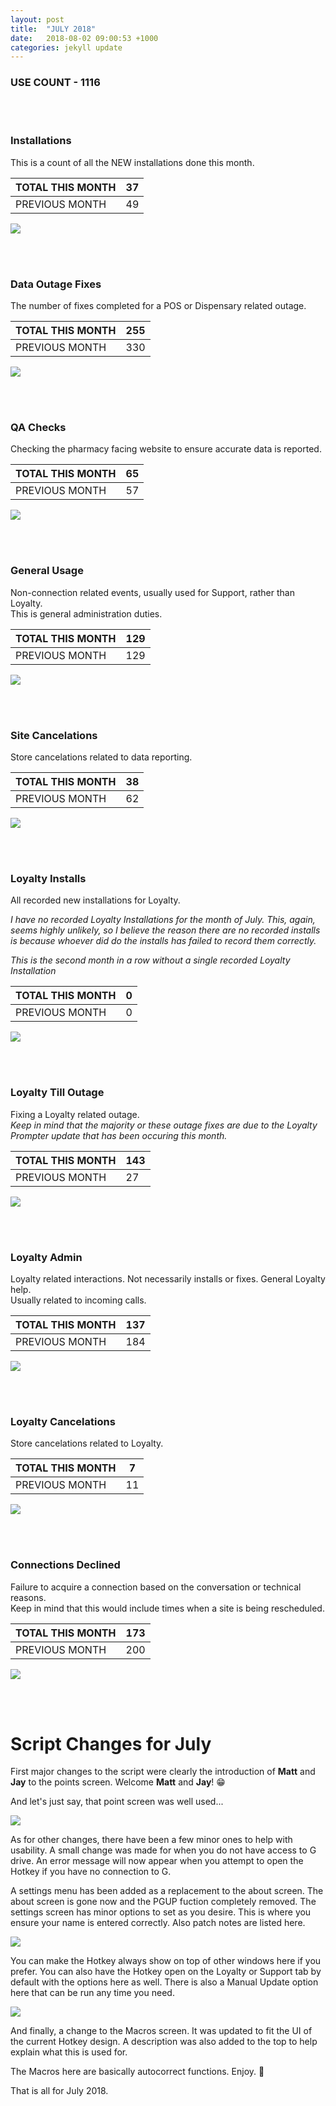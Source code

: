 ```yaml
---
layout: post
title:  "JULY 2018"
date:   2018-08-02 09:00:53 +1000
categories: jekyll update
---
```


### USE COUNT - 1116

<br/>
<br/>

### Installations
This is a count of all the NEW installations done this month.


| TOTAL THIS MONTH  | 37 |
| --- | --- |
| PREVIOUS MONTH  | 49 |

![](/images/08july2018/install.png)  

<br/>
<br/>

### Data Outage Fixes
The number of fixes completed for a POS or Dispensary related outage.

| TOTAL THIS MONTH  | 255 |
| --- | --- |
| PREVIOUS MONTH  | 330 |

![](/images/08july2018/dataout.png)  

<br/>
<br/>

### QA Checks
Checking the pharmacy facing website to ensure accurate data is reported.

| TOTAL THIS MONTH  | 65 |
| --- | --- |
| PREVIOUS MONTH  | 57 |

![](/images/08july2018/qa.png)  

<br/>
<br/>

### General Usage
Non-connection related events, usually used for Support, rather than Loyalty.<br>This is general administration duties.

| TOTAL THIS MONTH  | 129 |
| --- | --- |
| PREVIOUS MONTH  | 129 |

![](/images/08july2018/general.png)  

<br/>
<br/>

### Site Cancelations
Store cancelations related to data reporting.

| TOTAL THIS MONTH  | 38 |
| --- | --- |
| PREVIOUS MONTH  | 62 |

![](/images/08july2018/cancel.png)  

<br/>
<br/>

### Loyalty Installs 
All recorded new installations for Loyalty.

*I have no recorded Loyalty Installations for the month of July. This, again, seems highly unlikely, so I believe the reason there are no recorded installs is because whoever did do the installs has failed to record them correctly.*

*This is the second month in a row without a single recorded Loyalty Installation*

| TOTAL THIS MONTH  | 0 |
| --- | --- |
| PREVIOUS MONTH  | 0 |

![](/images/08july2018/loy-in.png)

<br/>
<br/>

### Loyalty Till Outage
Fixing a Loyalty related outage.<br/>
*Keep in mind that the majority or these outage fixes are due to the Loyalty Prompter update that has been occuring this month.*

| TOTAL THIS MONTH  | 143 |
| --- | --- |
| PREVIOUS MONTH  | 27 |

![](/images/08july2018/loy-tillconfig.png) 

<br/>
<br/>

### Loyalty Admin
Loyalty related interactions. Not necessarily installs or fixes. General Loyalty help.<br/>Usually related to incoming calls.

| TOTAL THIS MONTH  | 137 |
| --- | --- |
| PREVIOUS MONTH  | 184 |

![](/images/08july2018/loy-admin.png)  

<br/>
<br/>

### Loyalty Cancelations
Store cancelations related to Loyalty.

| TOTAL THIS MONTH  | 7 |
| --- | --- |
| PREVIOUS MONTH  | 11 |

![](/images/08july2018/loy-cancel.png)  

<br/>
<br/>

### Connections Declined
Failure to acquire a connection based on the conversation or technical reasons.<br/>Keep in mind that this would include times when a site is being rescheduled.

| TOTAL THIS MONTH  | 173 |
| --- | --- |
| PREVIOUS MONTH  | 200 |

![](/images/08july2018/knockback.png)  

<br/>
<br/>

# Script Changes for July

First major changes to the script were clearly the introduction of **Matt** and **Jay** to the points screen. Welcome **Matt** and **Jay**! 😁

And let's just say, that point screen was well used...

![](/images/08july2018/change0.png)

As for other changes, there have been a few minor ones to help with usability. A small change was made for when you do not have access to G drive. An error message will now appear when you attempt to open the Hotkey if you have no connection to G.

A settings menu has been added as a replacement to the about screen. The about screen is gone now and the PGUP fuction completely removed. The settings screen has minor options to set as you desire. This is where you ensure your name is entered correctly. Also patch notes are listed here.

![](/images/08july2018/change1.png)

You can make the Hotkey always show on top of other windows here if you prefer. You can also have the Hotkey open on the Loyalty or Support tab by default with the options here as well. There is also a Manual Update option here that can be run any time you need.

![](/images/08july2018/change2.png)

And finally, a change to the Macros screen. It was updated to fit the UI of the current Hotkey design. A description was also added to the top to help explain what this is used for. 

The Macros here are basically autocorrect functions. Enjoy. 🎉

That is all for July 2018.